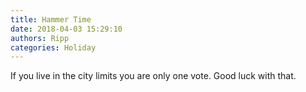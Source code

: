 ```yaml
---
title: Hammer Time
date: 2018-04-03 15:29:10
authors: Ripp
categories: Holiday
---
```


 If you live in the city limits you are only one vote. Good luck with that.